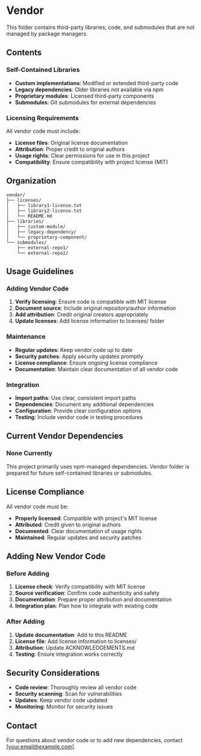 # Vendor

This folder contains third-party libraries, code, and submodules that are not managed by package managers.

## Contents

### Self-Contained Libraries
- **Custom implementations**: Modified or extended third-party code
- **Legacy dependencies**: Older libraries not available via npm
- **Proprietary modules**: Licensed third-party components
- **Submodules**: Git submodules for external dependencies

### Licensing Requirements
All vendor code must include:
- **License files**: Original license documentation
- **Attribution**: Proper credit to original authors
- **Usage rights**: Clear permissions for use in this project
- **Compatibility**: Ensure compatibility with project license (MIT)

## Organization

```
vendor/
├── licenses/
│   ├── library1-license.txt
│   ├── library2-license.txt
│   └── README.md
├── libraries/
│   ├── custom-module/
│   ├── legacy-dependency/
│   └── proprietary-component/
└── submodules/
    ├── external-repo1/
    └── external-repo2/
```

## Usage Guidelines

### Adding Vendor Code
1. **Verify licensing**: Ensure code is compatible with MIT license
2. **Document source**: Include original repository/author information
3. **Add attribution**: Credit original creators appropriately
4. **Update licenses**: Add license information to licenses/ folder

### Maintenance
- **Regular updates**: Keep vendor code up to date
- **Security patches**: Apply security updates promptly
- **License compliance**: Ensure ongoing license compliance
- **Documentation**: Maintain clear documentation of all vendor code

### Integration
- **Import paths**: Use clear, consistent import paths
- **Dependencies**: Document any additional dependencies
- **Configuration**: Provide clear configuration options
- **Testing**: Include vendor code in testing procedures

## Current Vendor Dependencies

### None Currently
This project primarily uses npm-managed dependencies. Vendor folder is prepared for future self-contained libraries or submodules.

## License Compliance

All vendor code must be:
- **Properly licensed**: Compatible with project's MIT license
- **Attributed**: Credit given to original authors
- **Documented**: Clear documentation of usage rights
- **Maintained**: Regular updates and security patches

## Adding New Vendor Code

### Before Adding
1. **License check**: Verify compatibility with MIT license
2. **Source verification**: Confirm code authenticity and safety
3. **Documentation**: Prepare proper attribution and documentation
4. **Integration plan**: Plan how to integrate with existing code

### After Adding
1. **Update documentation**: Add to this README
2. **License file**: Add license information to licenses/
3. **Attribution**: Update ACKNOWLEDGEMENTS.md
4. **Testing**: Ensure integration works correctly

## Security Considerations

- **Code review**: Thoroughly review all vendor code
- **Security scanning**: Scan for vulnerabilities
- **Updates**: Keep vendor code updated
- **Monitoring**: Monitor for security issues

## Contact

For questions about vendor code or to add new dependencies, contact [your.email@example.com].
